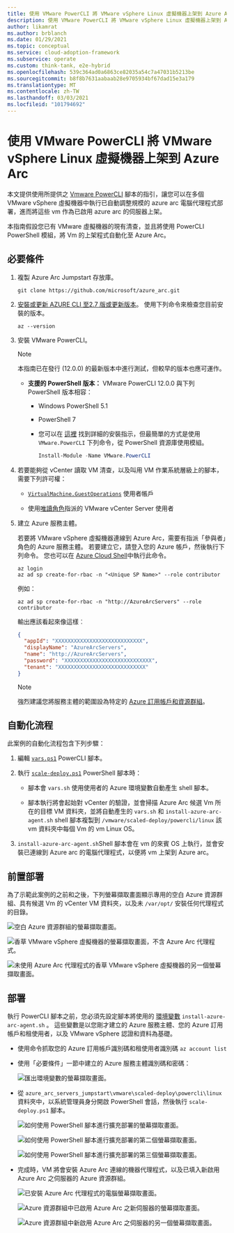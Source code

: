```yaml
---
title: 使用 VMware PowerCLI 將 VMware vSphere Linux 虛擬機器上架到 Azure Arc
description: 使用 VMware PowerCLI 將 VMware vSphere Linux 虛擬機器上架到 Azure Arc。
author: likamrat
ms.author: brblanch
ms.date: 01/29/2021
ms.topic: conceptual
ms.service: cloud-adoption-framework
ms.subservice: operate
ms.custom: think-tank, e2e-hybrid
ms.openlocfilehash: 539c364ad0a6863ce82035a54c7a47031b5213be
ms.sourcegitcommit: b8f8b7631aabaab28e9705934bf67dad15e3a179
ms.translationtype: MT
ms.contentlocale: zh-TW
ms.lasthandoff: 03/03/2021
ms.locfileid: "101794692"
---
```

# <a name="use-vmware-powercli-to-scale-onboarding-vmware-vsphere-linux-virtual-machines-to-azure-arc"></a>使用 VMware PowerCLI 將 VMware vSphere Linux 虛擬機器上架到 Azure Arc

本文提供使用所提供之 [Vmware PowerCLI](https://code.vmware.com/web/dp/tool/vmware-powercli/) 腳本的指引，讓您可以在多個 VMware vSphere 虛擬機器中執行已自動調整規模的 azure arc 電腦代理程式部署，進而將這些 vm 作為已啟用 azure arc 的伺服器上架。

本指南假設您已有 VMware 虛擬機器的現有清查，並且將使用 PowerCLI PowerShell 模組，將 Vm 的上架程式自動化至 Azure Arc。

## <a name="prerequisites"></a>必要條件

1. 複製 Azure Arc Jumpstart 存放庫。

    ```console
    git clone https://github.com/microsoft/azure_arc.git
    ```

2. [安裝或更新 AZURE CLI 至2.7 版或更新版本](/cli/azure/install-azure-cli)。 使用下列命令來檢查您目前安裝的版本。

    ```console
    az --version
    ```

3. 安裝 VMware PowerCLI。

    > [!NOTE]
    > 本指南已在發行 (12.0.0) 的最新版本中進行測試，但較早的版本也應可運作。

    - **支援的 PowerShell 版本：** VMware PowerCLI 12.0.0 與下列 PowerShell 版本相容：
        - Windows PowerShell 5.1
        - PowerShell 7
        - 您可以在 [這裡](https://docs.vmware.com/en/VMware-vSphere/7.0/com.vmware.esxi.install.doc/GUID-F02D0C2D-B226-4908-9E5C-2E783D41FE2D.html) 找到詳細的安裝指示，但最簡單的方式是使用 `VMware.PowerCLI` 下列命令，從 PowerShell 資源庫使用模組。

          ```powershell
          Install-Module -Name VMware.PowerCLI
          ```

4. 若要能夠從 vCenter 讀取 VM 清查，以及叫用 VM 作業系統層級上的腳本，需要下列許可權：

    - [`VirtualMachine.GuestOperations`](https://docs.vmware.com/en/VMware-vSphere/7.0/com.vmware.vsphere.security.doc/GUID-6A952214-0E5E-4CCF-9D2A-90948FF643EC.html) 使用者帳戶

    - 使用[唯讀角色](https://docs.vmware.com/en/VMware-vSphere/6.7/com.vmware.vsphere.security.doc/GUID-93B962A7-93FA-4E96-B68F-AE66D3D6C663.html)指派的 VMware vCenter Server 使用者

5. 建立 Azure 服務主體。

    若要將 VMware vSphere 虛擬機器連線到 Azure Arc，需要有指派「參與者」角色的 Azure 服務主體。 若要建立它，請登入您的 Azure 帳戶，然後執行下列命令。 您也可以在 [Azure Cloud Shell](https://shell.azure.com/)中執行此命令。

    ```console
    az login
    az ad sp create-for-rbac -n "<Unique SP Name>" --role contributor
    ```

    例如：

    ```console
    az ad sp create-for-rbac -n "http://AzureArcServers" --role contributor
    ```

    輸出應該看起來像這樣︰

    ```json
    {
      "appId": "XXXXXXXXXXXXXXXXXXXXXXXXXXXX",
      "displayName": "AzureArcServers",
      "name": "http://AzureArcServers",
      "password": "XXXXXXXXXXXXXXXXXXXXXXXXXXXX",
      "tenant": "XXXXXXXXXXXXXXXXXXXXXXXXXXXX"
    }
    ```

    > [!NOTE]
    > 強烈建議您將服務主體的範圍設為特定的 [Azure 訂用帳戶和資源群組](/cli/azure/ad/sp)。

## <a name="automation-flow"></a>自動化流程

此案例的自動化流程包含下列步驟：

1. 編輯 [`vars.ps1`](https://github.com/microsoft/azure_arc/blob/main/azure_arc_servers_jumpstart/vmware/scaled_deployment/powercli/linux/vars.ps1) PowerCLI 腳本。

2. 執行 [`scale-deploy.ps1`](https://github.com/microsoft/azure_arc/blob/main/azure_arc_servers_jumpstart/vmware/scaled_deployment/powercli/linux/scale_deploy.ps1) PowerShell 腳本時：

    - 腳本會 `vars.sh` 使用使用者的 Azure 環境變數自動產生 shell 腳本。

    - 腳本執行將會起始對 vCenter 的驗證，並會掃描 Azure Arc 候選 Vm 所在的目標 VM 資料夾，並將自動產生的 `vars.sh` 和 `install-azure-arc-agent.sh` shell 腳本複製到 `/vmware/scaled-deploy/powercli/linux` 該 vm 資料夾中每個 Vm 的 vm Linux OS。

3. `install-azure-arc-agent.sh`Shell 腳本會在 vm 的來賓 OS 上執行，並會安裝已連線到 Azure arc 的電腦代理程式，以便將 vm 上架到 Azure arc。

## <a name="predeployment"></a>前置部署

為了示範此案例的之前和之後，下列螢幕擷取畫面顯示專用的空白 Azure 資源群組、具有候選 Vm 的 vCenter VM 資料夾，以及未 `/var/opt/` 安裝任何代理程式的目錄。

![空白 Azure 資源群組的螢幕擷取畫面。](./media/vmware-scale-powercli/cli-linux-empty.png)

![香草 VMware vSphere 虛擬機器的螢幕擷取畫面，不含 Azure Arc 代理程式。](./media/vmware-scale-powercli/cli-linux-vanilla-1.png)

![未使用 Azure Arc 代理程式的香草 VMware vSphere 虛擬機器的另一個螢幕擷取畫面。](./media/vmware-scale-powercli/cli-linux-vanilla-2.png)

## <a name="deployment"></a>部署

執行 PowerCLI 腳本之前，您必須先設定腳本將使用的 [環境變數](https://github.com/microsoft/azure_arc/blob/main/azure_arc_servers_jumpstart/vmware/scaled_deployment/powercli/linux/vars.ps1) `install-azure-arc-agent.sh` 。 這些變數是以您剛才建立的 Azure 服務主體、您的 Azure 訂用帳戶和租使用者，以及 VMware vSphere 認證和資料為基礎。

- 使用命令抓取您的 Azure 訂用帳戶識別碼和租使用者識別碼 `az account list`

- 使用「必要條件」一節中建立的 Azure 服務主體識別碼和密碼：

    ![匯出環境變數的螢幕擷取畫面。](./media/vmware-scale-powercli/cli-linux-export-variables.png)

- 從 `azure_arc_servers_jumpstart\vmware\scaled-deploy\powercli\linux` 資料夾中，以系統管理員身分開啟 PowerShell 會話，然後執行 `scale-deploy.ps1` 腳本。

    ![如何使用 PowerShell 腳本進行擴充部署的螢幕擷取畫面。](./media/vmware-scale-powercli/cli-linux-scale-deploy-1.png)

    ![如何使用 PowerShell 腳本進行擴充部署的第二個螢幕擷取畫面。](./media/vmware-scale-powercli/cli-linux-scale-deploy-2.png)

    ![如何使用 PowerShell 腳本進行擴充部署的第三個螢幕擷取畫面。](./media/vmware-scale-powercli/cli-linux-scale-deploy-3.png)

- 完成時，VM 將會安裝 Azure Arc 連線的機器代理程式，以及已填入新啟用 Azure Arc 之伺服器的 Azure 資源群組。

    ![已安裝 Azure Arc 代理程式的電腦螢幕擷取畫面。](./media/vmware-scale-powercli/cli-linux-agent.png)

    ![Azure 資源群組中已啟用 Azure Arc 之新伺服器的螢幕擷取畫面。](./media/vmware-scale-powercli/cli-linux-servers-1.png)

    ![Azure 資源群組中新啟用 Azure Arc 之伺服器的另一個螢幕擷取畫面。](./media/vmware-scale-powercli/cli-linux-servers-2.png)
